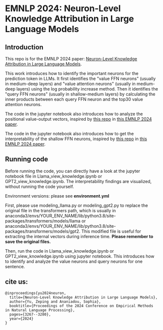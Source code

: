 # EMNLP 2024: Neuron-Level Knowledge Attribution in Large Language Models

## Introduction

This repo is for the EMNLP 2024 paper: [Neuron-Level Knowledge Attribution in Large Language Models](https://zepingyu0512.github.io/neuron-attribution.github.io/).

This work introduces how to identify the important neurons for the prediction token in LLMs. It first identifies the "value FFN neurons" (usually in medium-deep layers) and "value attention neurons" (usually in medium-deep layers) using the log probability increase method. Then it identifies the "query FFN neurons" (usually in shallow-medium layers) by calculating the inner products between each query FFN neuron and the top30 value attention neurons.

The code in the jupyter notebook also introduces how to analyze the positional value-output vectors, inspired by [this repo](https://github.com/zepingyu0512/in-context-mechanism) in [this EMNLP 2024 paper](https://zepingyu0512.github.io/in-context-mechanism.github.io/).

The code in the jupyter notebook also introduces how to get the interpretability of the shallow FFN neurons, inspired by [this repo](https://github.com/zepingyu0512/arithmetic-mechanism) in [this EMNLP 2024 paper](https://zepingyu0512.github.io/arithmetic-mechanism.github.io/).

## Running code

Before running the code, you can directly have a look at the jupyter notebook file in Llama_view_knowledge.ipynb or GPT2_view_knowledge.ipynb. The interpretability findings are visualized, without running the code yourself.

Environment versions: please see **environment.yml**

First, please use modeling_llama.py or modeling_gpt2.py to replace the original file in the transformers path, which is usually in anaconda3/envs/YOUR_ENV_NAME/lib/python3.8/site-packages/transformers/models/llama or anaconda3/envs/YOUR_ENV_NAME/lib/python3.8/site-packages/transformers/models/gpt2. This modified file is useful for extracting the internal vectors during inference time. **Please remember to save the original files.** 

Then, run the code in Llama_view_knowledge.ipynb or GPT2_view_knowledge.ipynb using jupyter notebook. This introduces how to identify and analyze the value neurons and query neurons for one sentence.

## cite us: 

```
@inproceedings{yu2024neuron,
  title={Neuron-Level Knowledge Attribution in Large Language Models},
  author={Yu, Zeping and Ananiadou, Sophia},
  booktitle={Proceedings of the 2024 Conference on Empirical Methods in Natural Language Processing},
  pages={3267--3280},
  year={2024}
}
```
